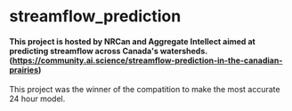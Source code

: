 # streamflow_prediction
#### This project is hosted by NRCan and Aggregate Intellect aimed at predicting streamflow across Canada's watersheds. (https://community.ai.science/streamflow-prediction-in-the-canadian-prairies)

This project was the winner of the compatition to make the most accurate 24 hour model. 
